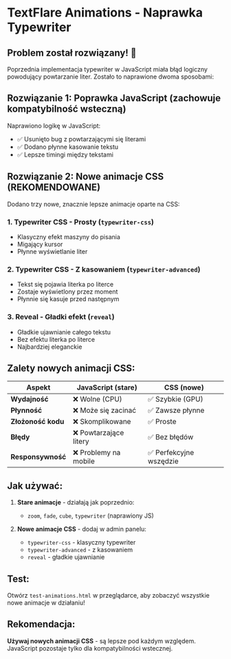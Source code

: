 # TextFlare Animations - Naprawka Typewriter

## Problem został rozwiązany! 🎉

Poprzednia implementacja typewriter w JavaScript miała błąd logiczny powodujący powtarzanie liter. Zostało to naprawione dwoma sposobami:

## Rozwiązanie 1: Poprawka JavaScript (zachowuje kompatybilność wsteczną)

Naprawiono logikę w JavaScript:
- ✅ Usunięto bug z powtarzającymi się literami  
- ✅ Dodano płynne kasowanie tekstu
- ✅ Lepsze timingi między tekstami

## Rozwiązanie 2: Nowe animacje CSS (REKOMENDOWANE)

Dodano trzy nowe, znacznie lepsze animacje oparte na CSS:

### 1. **Typewriter CSS - Prosty** (`typewriter-css`)
- Klasyczny efekt maszyny do pisania
- Migający kursor
- Płynne wyświetlanie liter

### 2. **Typewriter CSS - Z kasowaniem** (`typewriter-advanced`)  
- Tekst się pojawia literka po literce
- Zostaje wyświetlony przez moment
- Płynnie się kasuje przed następnym

### 3. **Reveal - Gładki efekt** (`reveal`)
- Gładkie ujawnianie całego tekstu
- Bez efektu literka po literce
- Najbardziej eleganckie

## Zalety nowych animacji CSS:

| Aspekt | JavaScript (stare) | CSS (nowe) |
|--------|-------------------|------------|
| **Wydajność** | ❌ Wolne (CPU) | ✅ Szybkie (GPU) |
| **Płynność** | ❌ Może się zacinać | ✅ Zawsze płynne |
| **Złożoność kodu** | ❌ Skomplikowane | ✅ Proste |
| **Błędy** | ❌ Powtarzające litery | ✅ Bez błędów |
| **Responsywność** | ❌ Problemy na mobile | ✅ Perfekcyjne wszędzie |

## Jak używać:

1. **Stare animacje** - działają jak poprzednio:
   - `zoom`, `fade`, `cube`, `typewriter` (naprawiony JS)

2. **Nowe animacje CSS** - dodaj w admin panelu:
   - `typewriter-css` - klasyczny typewriter
   - `typewriter-advanced` - z kasowaniem  
   - `reveal` - gładkie ujawnianie

## Test:

Otwórz `test-animations.html` w przeglądarce, aby zobaczyć wszystkie nowe animacje w działaniu!

## Rekomendacja:

**Używaj nowych animacji CSS** - są lepsze pod każdym względem. JavaScript pozostaje tylko dla kompatybilności wstecznej.